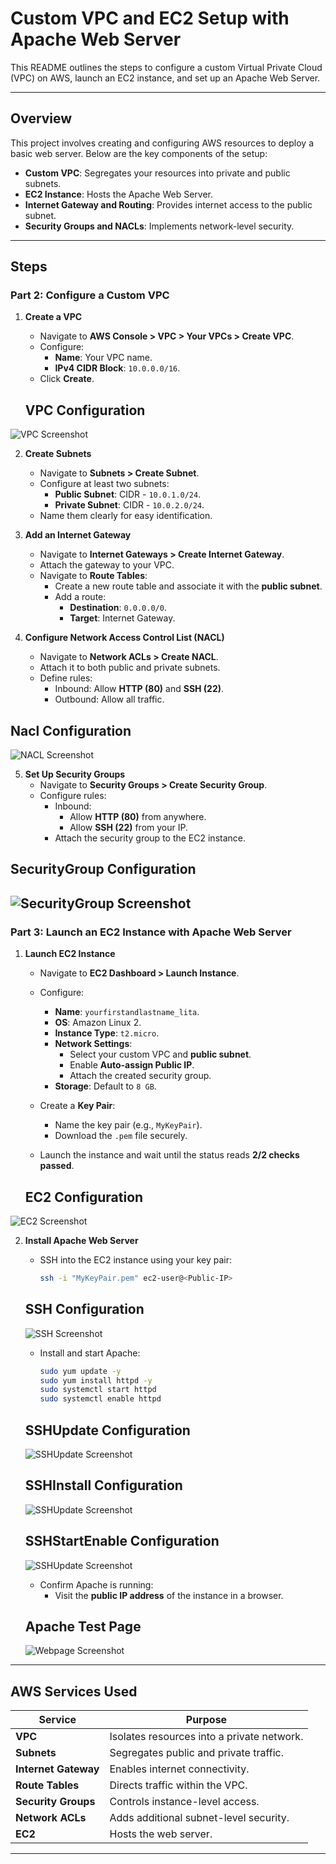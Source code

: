 # Custom VPC and EC2 Setup with Apache Web Server

This README outlines the steps to configure a custom Virtual Private Cloud (VPC) on AWS, launch an EC2 instance, and set up an Apache Web Server. 

---

## Overview

This project involves creating and configuring AWS resources to deploy a basic web server. Below are the key components of the setup:

- **Custom VPC**: Segregates your resources into private and public subnets.
- **EC2 Instance**: Hosts the Apache Web Server.
- **Internet Gateway and Routing**: Provides internet access to the public subnet.
- **Security Groups and NACLs**: Implements network-level security.

---

## Steps

### **Part 2: Configure a Custom VPC**

1. **Create a VPC**
   - Navigate to **AWS Console > VPC > Your VPCs > Create VPC**.
   - Configure:
     - **Name**: Your VPC name.
     - **IPv4 CIDR Block**: `10.0.0.0/16`.
   - Click **Create**.

   ## VPC Configuration
![VPC Screenshot](images/vpc.JPG)

2. **Create Subnets**
   - Navigate to **Subnets > Create Subnet**.
   - Configure at least two subnets:
     - **Public Subnet**: CIDR - `10.0.1.0/24`.
     - **Private Subnet**: CIDR - `10.0.2.0/24`.
   - Name them clearly for easy identification.

3. **Add an Internet Gateway**
   - Navigate to **Internet Gateways > Create Internet Gateway**.
   - Attach the gateway to your VPC.
   - Navigate to **Route Tables**:
     - Create a new route table and associate it with the **public subnet**.
     - Add a route:
       - **Destination**: `0.0.0.0/0`.
       - **Target**: Internet Gateway.

4. **Configure Network Access Control List (NACL)**
   - Navigate to **Network ACLs > Create NACL**.
   - Attach it to both public and private subnets.
   - Define rules:
     - Inbound: Allow **HTTP (80)** and **SSH (22)**.
     - Outbound: Allow all traffic.

## Nacl Configuration
![NACL Screenshot](images/nacl.JPG)


5. **Set Up Security Groups**
   - Navigate to **Security Groups > Create Security Group**.
   - Configure rules:
     - Inbound:
       - Allow **HTTP (80)** from anywhere.
       - Allow **SSH (22)** from your IP.
     - Attach the security group to the EC2 instance.

## SecurityGroup Configuration
![SecurityGroup Screenshot](images/securityGroup.JPG)
---

### **Part 3: Launch an EC2 Instance with Apache Web Server**

1. **Launch EC2 Instance**
   - Navigate to **EC2 Dashboard > Launch Instance**.
   - Configure:
     - **Name**: `yourfirstandlastname_lita`.
     - **OS**: Amazon Linux 2.
     - **Instance Type**: `t2.micro`.
     - **Network Settings**:
       - Select your custom VPC and **public subnet**.
       - Enable **Auto-assign Public IP**.
       - Attach the created security group.
     - **Storage**: Default to `8 GB`.
   - Create a **Key Pair**:
     - Name the key pair (e.g., `MyKeyPair`).
     - Download the `.pem` file securely.

   - Launch the instance and wait until the status reads **2/2 checks passed**.

   ## EC2 Configuration
![EC2 Screenshot](images/EC2.JPG)

2. **Install Apache Web Server**
   - SSH into the EC2 instance using your key pair:
     ```bash
     ssh -i "MyKeyPair.pem" ec2-user@<Public-IP>
     ```
    ## SSH Configuration
    ![SSH Screenshot](images/ssh1.JPG)
   - Install and start Apache:
     ```bash
     sudo yum update -y
     sudo yum install httpd -y
     sudo systemctl start httpd
     sudo systemctl enable httpd
     ```

    ## SSHUpdate Configuration
    ![SSHUpdate Screenshot](images/ssh_yum_update.JPG)
    ## SSHInstall Configuration
    ![SSHUpdate Screenshot](images/sh_install.JPG)
     ## SSHStartEnable Configuration
    ![SSHUpdate Screenshot](images/start_enable.JPG)

   - Confirm Apache is running:
     - Visit the **public IP address** of the instance in a browser.
    ## Apache Test Page
    ![Webpage Screenshot](images/apache.JPG)
---

## AWS Services Used

| Service             | Purpose                                   |
|---------------------|-------------------------------------------|
| **VPC**             | Isolates resources into a private network.|
| **Subnets**         | Segregates public and private traffic.    |
| **Internet Gateway**| Enables internet connectivity.           |
| **Route Tables**    | Directs traffic within the VPC.           |
| **Security Groups** | Controls instance-level access.          |
| **Network ACLs**    | Adds additional subnet-level security.    |
| **EC2**             | Hosts the web server.                    |

---

